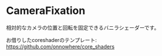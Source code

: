 # CameraFixation
相対的なカメラの位置と回転を固定できるバニラシェーダーです。

お借りしたcoreshaderのテンプレート: https://github.com/onnowhere/core_shaders
